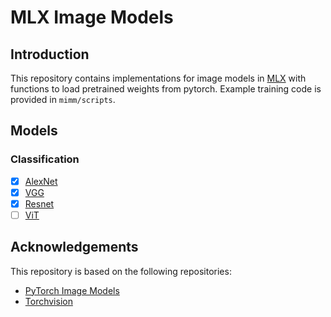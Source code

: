 # MLX Image Models
## Introduction
This repository contains implementations for image models in [MLX](https://github.com/ml-explore/mlx) with functions to load pretrained weights from pytorch. Example training code is provided in `mimm/scripts`.

## Models
### Classification
- [x] [AlexNet](https://arxiv.org/abs/1404.5997)
- [x] [VGG](https://arxiv.org/abs/1409.1556)
- [x] [Resnet](https://arxiv.org/abs/1512.03385)
- [ ] [ViT](https://arxiv.org/abs/2010.11929)

## Acknowledgements
This repository is based on the following repositories:
- [PyTorch Image Models](https://github.com/huggingface/pytorch-image-models/tree/main)
- [Torchvision](https://github.com/pytorch/vision)